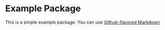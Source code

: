 # Example Package
This is a simple example package. You can use
[Github-flavored Markdown](https://guides.github.com/features/mastering-markdown/)

